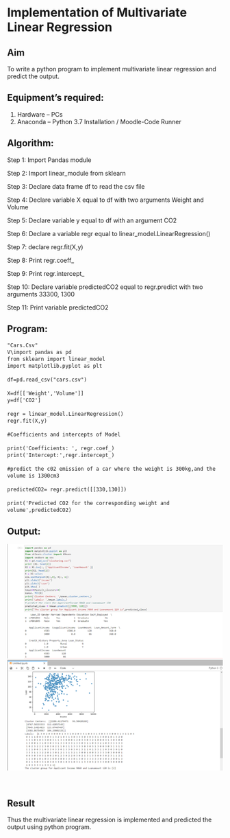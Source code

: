 # Implementation of Multivariate Linear Regression
## Aim
To write a python program to implement multivariate linear regression and predict the output.
## Equipment’s required:
1.	Hardware – PCs
2.	Anaconda – Python 3.7 Installation / Moodle-Code Runner
## Algorithm:
Step 1:
Import Pandas module

Step 2:
Import linear_module from sklearn

Step 3:
Declare data frame df to read the csv file

Step 4:
Declare variable X equal to df with two arguments Weight and Volume

Step 5:
Declare variable y equal to df with an argument CO2

Step 6:
Declare a variable regr equal to linear_model.LinearRegression()

Step 7:
declare regr.fit(X,y)

Step 8:
Print regr.coeff_

Step 9:
Print regr.intercept_

Step 10:
Declare variable predictedCO2 equal to regr.predict with two arguments 33300, 1300

Step 11:
Print variable predictedCO2

## Program:
```
"Cars.Csv"
V\import pandas as pd
from sklearn import linear_model
import matplotlib.pyplot as plt

df=pd.read_csv("cars.csv")

X=df[['Weight','Volume']]
y=df['CO2']

regr = linear_model.LinearRegression()
regr.fit(X,y)

#Coefficients and intercepts of Model

print('Coefficients: ', regr.coef_)
print('Intercept:',regr.intercept_)

#predict the c02 emission of a car where the weight is 300kg,and the volume is 1300cm3

predictedCO2= regr.predict([[330,130]])

print('Predicted CO2 for the corresponding weight and volume',predictedCO2)

```
## Output:

![program](Ex10.png)
![output](ex10output.png)

<br>

## Result
Thus the multivariate linear regression is implemented and predicted the output using python program.
